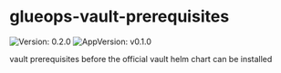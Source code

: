 # glueops-vault-prerequisites

![Version: 0.2.0](https://img.shields.io/badge/Version-0.2.0-informational?style=flat-square) ![AppVersion: v0.1.0](https://img.shields.io/badge/AppVersion-v0.1.0-informational?style=flat-square)

vault prerequisites before the official vault helm chart can be installed

